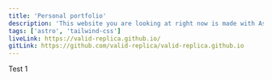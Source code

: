 ```yaml
---
title: 'Personal portfolio'
description: 'This website you are looking at right now is made with Astro and Tailwind CSS'
tags: ['astro', 'tailwind-css']
liveLink: https://valid-replica.github.io/
gitLink: https://github.com/valid-replica/valid-replica.github.io
---
```


Test 1
